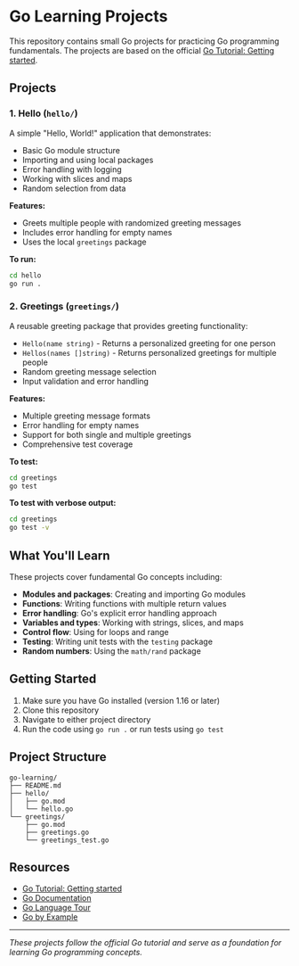 # Go Learning Projects

This repository contains small Go projects for practicing Go programming fundamentals. The projects are based on the official [Go Tutorial: Getting started](https://go.dev/doc/tutorial/getting-started).

## Projects

### 1. Hello (`hello/`)
A simple "Hello, World!" application that demonstrates:
- Basic Go module structure
- Importing and using local packages
- Error handling with logging
- Working with slices and maps
- Random selection from data

**Features:**
- Greets multiple people with randomized greeting messages
- Includes error handling for empty names
- Uses the local `greetings` package

**To run:**
```bash
cd hello
go run .
```

### 2. Greetings (`greetings/`)
A reusable greeting package that provides greeting functionality:
- `Hello(name string)` - Returns a personalized greeting for one person
- `Hellos(names []string)` - Returns personalized greetings for multiple people
- Random greeting message selection
- Input validation and error handling

**Features:**
- Multiple greeting message formats
- Error handling for empty names
- Support for both single and multiple greetings
- Comprehensive test coverage

**To test:**
```bash
cd greetings
go test
```

**To test with verbose output:**
```bash
cd greetings
go test -v
```

## What You'll Learn

These projects cover fundamental Go concepts including:
- **Modules and packages**: Creating and importing Go modules
- **Functions**: Writing functions with multiple return values
- **Error handling**: Go's explicit error handling approach
- **Variables and types**: Working with strings, slices, and maps
- **Control flow**: Using for loops and range
- **Testing**: Writing unit tests with the `testing` package
- **Random numbers**: Using the `math/rand` package

## Getting Started

1. Make sure you have Go installed (version 1.16 or later)
2. Clone this repository
3. Navigate to either project directory
4. Run the code using `go run .` or run tests using `go test`

## Project Structure

```
go-learning/
├── README.md
├── hello/
│   ├── go.mod
│   └── hello.go
└── greetings/
    ├── go.mod
    ├── greetings.go
    └── greetings_test.go
```

## Resources

- [Go Tutorial: Getting started](https://go.dev/doc/tutorial/getting-started)
- [Go Documentation](https://go.dev/doc/)
- [Go Language Tour](https://go.dev/tour)
- [Go by Example](https://gobyexample.com/)

---

*These projects follow the official Go tutorial and serve as a foundation for learning Go programming concepts.*
